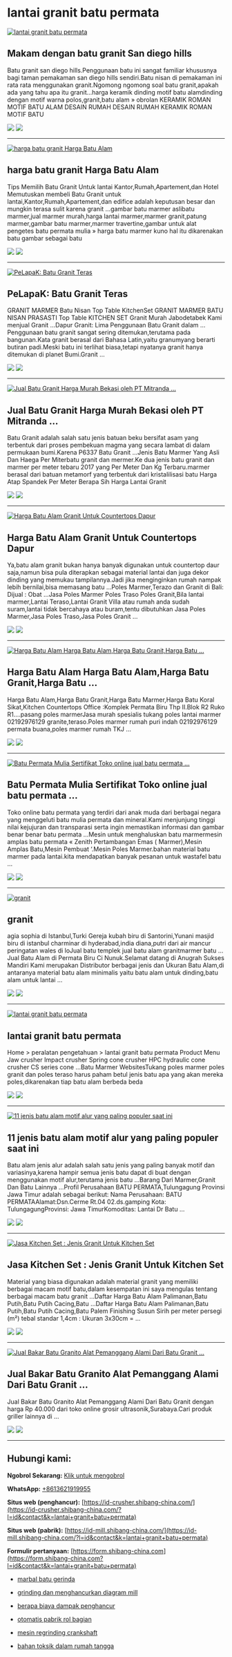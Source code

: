 # lantai granit batu permata

<a href="https://swt.shibang-china.com/?l=id&img&k=lantai+granit+batu+permata" target="_blank">![lantai granit batu permata](http://static.shibang-china.com/all-800x300/1208.jpg)</a>

## Makam dengan batu granit San diego hills
Batu granit san diego hills.Penggunaan batu ini sangat familiar khususnya bagi taman pemakaman san diego hills sendiri.Batu nisan di pemakaman ini rata rata menggunakan granit.Ngomong ngomong soal batu granit,apakah ada yang tahu apa itu granit…harga keramik dinding motif batu alamdinding dengan motif warna polos,granit,batu alam » obrolan KERAMIK ROMAN MOTIF BATU ALAM DESAIN RUMAH DESAIN RUMAH KERAMIK ROMAN MOTIF BATU


<a href="https://whatsapp.shibangsoft.com/WhatsApp.php" target="_blank" title="WhatsApp">![](http://static.shibang-china.com/icon/whatsapp.png)</a> <a href="https://swt.shibang-china.com/?l=id&icon&k=lantai+granit+batu+permata" target="_blank">![](http://static.shibang-china.com/icon/chat-id.png)</a>

---

<a href="https://swt.shibang-china.com/?l=id&img&k=lantai+granit+batu+permata" target="_blank">![harga batu granit Harga Batu Alam](http://static.shibang-china.com/all-800x300/808.jpg)</a>

## harga batu granit Harga Batu Alam
Tips Memilih Batu Granit Untuk lantai Kantor,Rumah,Apartement,dan Hotel Memutuskan membeli Batu Granit untuk lantai,Kantor,Rumah,Apartement,dan edifice adalah keputusan besar dan mungkin terasa sulit karena granit …gambar batu marmer aslibatu marmer,jual marmer murah,harga lantai marmer,marmer granit,patung marmer,gambar batu marmer,marmer travertine,gambar untuk alat pengetes batu permata mulia » harga batu marmer kuno hal itu dikarenakan batu gambar sebagai batu


<a href="https://whatsapp.shibangsoft.com/WhatsApp.php" target="_blank" title="WhatsApp">![](http://static.shibang-china.com/icon/whatsapp.png)</a> <a href="https://swt.shibang-china.com/?l=id&icon&k=lantai+granit+batu+permata" target="_blank">![](http://static.shibang-china.com/icon/chat-id.png)</a>

---

<a href="https://swt.shibang-china.com/?l=id&img&k=lantai+granit+batu+permata" target="_blank">![PeLapaK: Batu Granit Teras](http://static.shibang-china.com/all-800x300/1530.jpg)</a>

## PeLapaK: Batu Granit Teras
GRANIT MARMER Batu Nisan Top Table KitchenSet GRANIT MARMER BATU NISAN PRASASTI Top Table KITCHEN SET Granit Murah Jabodetabek Kami menjual Granit …Dapur Granit: Lima Penggunaan Batu Granit dalam …Penggunaan batu granit sangat sering ditemukan,terutama pada bangunan.Kata granit berasal dari Bahasa Latin,yaitu granumyang berarti butiran padi.Meski batu ini terlihat biasa,tetapi nyatanya granit hanya ditemukan di planet Bumi.Granit …


<a href="https://whatsapp.shibangsoft.com/WhatsApp.php" target="_blank" title="WhatsApp">![](http://static.shibang-china.com/icon/whatsapp.png)</a> <a href="https://swt.shibang-china.com/?l=id&icon&k=lantai+granit+batu+permata" target="_blank">![](http://static.shibang-china.com/icon/chat-id.png)</a>

---

<a href="https://swt.shibang-china.com/?l=id&img&k=lantai+granit+batu+permata" target="_blank">![Jual Batu Granit Harga Murah Bekasi oleh PT Mitranda …](http://static.shibang-china.com/all-800x300/1243.jpg)</a>

## Jual Batu Granit Harga Murah Bekasi oleh PT Mitranda …
Batu Granit adalah salah satu jenis batuan beku bersifat asam yang terbentuk dari proses pembekuan magma yang secara lambat di dalam permukaan bumi.Karena P6337 Batu Granit …Jenis Batu Marmer Yang Asli Dan Haega Per Miterbatu granit dan mermer.Ke dua jenis batu granit dan marmer per meter tebaru 2017 yang Per Meter Dan Kg Terbaru.marmer berasal dari batuan metamorf yang terbentuk dari kristalilisasi batu Harga Atap Spandek Per Meter Berapa Sih Harga Lantai Granit


<a href="https://whatsapp.shibangsoft.com/WhatsApp.php" target="_blank" title="WhatsApp">![](http://static.shibang-china.com/icon/whatsapp.png)</a> <a href="https://swt.shibang-china.com/?l=id&icon&k=lantai+granit+batu+permata" target="_blank">![](http://static.shibang-china.com/icon/chat-id.png)</a>

---

<a href="https://swt.shibang-china.com/?l=id&img&k=lantai+granit+batu+permata" target="_blank">![Harga Batu Alam Granit Untuk Countertops Dapur](http://static.shibang-china.com/all-800x300/1527.jpg)</a>

## Harga Batu Alam Granit Untuk Countertops Dapur
Ya,batu alam granit bukan hanya banyak digunakan untuk countertop daur saja,namun bisa pula diterapkan sebagai material lantai dan juga dekor dinding yang memukau tampilannya.Jadi jika menginginkan rumah nampak lebih bernilai,bisa memasang batu …Poles Marmer,Terazo dan Granit di Bali: Dijual : Obat …Jasa Poles Marmer Poles Traso Poles Granit,Bila lantai marmer,Lantai Teraso,Lantai Granit Villa atau rumah anda sudah suram,lantai tidak bercahaya atau buram,tentu dibutuhkan Jasa Poles Marmer,Jasa Poles Traso,Jasa Poles Granit …


<a href="https://whatsapp.shibangsoft.com/WhatsApp.php" target="_blank" title="WhatsApp">![](http://static.shibang-china.com/icon/whatsapp.png)</a> <a href="https://swt.shibang-china.com/?l=id&icon&k=lantai+granit+batu+permata" target="_blank">![](http://static.shibang-china.com/icon/chat-id.png)</a>

---

<a href="https://swt.shibang-china.com/?l=id&img&k=lantai+granit+batu+permata" target="_blank">![Harga Batu Alam Harga Batu Alam,Harga Batu Granit,Harga Batu …](http://static.shibang-china.com/all-800x300/950.jpg)</a>

## Harga Batu Alam Harga Batu Alam,Harga Batu Granit,Harga Batu …
Harga Batu Alam,Harga Batu Granit,Harga Batu Marmer,Harga Batu Koral Sikat,Kitchen Countertops Office :Komplek Permata Biru Thp II.Blok R2 Ruko R1.…pasang poles marmerJasa murah spesialis tukang poles lantai marmer 02192976129 granite,teraso.Poles marmer rumah puri indah 02192976129 permata buana,poles marmer rumah TKJ …


<a href="https://whatsapp.shibangsoft.com/WhatsApp.php" target="_blank" title="WhatsApp">![](http://static.shibang-china.com/icon/whatsapp.png)</a> <a href="https://swt.shibang-china.com/?l=id&icon&k=lantai+granit+batu+permata" target="_blank">![](http://static.shibang-china.com/icon/chat-id.png)</a>

---

<a href="https://swt.shibang-china.com/?l=id&img&k=lantai+granit+batu+permata" target="_blank">![Batu Permata Mulia Sertifikat Toko online jual batu permata …](http://static.shibang-china.com/all-800x300/123.jpg)</a>

## Batu Permata Mulia Sertifikat Toko online jual batu permata …
Toko online batu permata yang terdiri dari anak muda dari berbagai negara yang menggeluti batu mulia permata dan mineral.Kami menjunjung tinggi nilai kejujuran dan transparasi serta ingin memastikan informasi dan gambar benar benar batu permata …Mesin untuk menghaluskan batu marmermesin amplas batu permata « Zenith Pertambangan Emas ( Marmer),Mesin Amplas Batu,Mesin Pembuat ‘.Mesin Poles Marmer.bahan material batu marmer pada lantai.kita mendapatkan banyak pesanan untuk wastafel batu …


<a href="https://whatsapp.shibangsoft.com/WhatsApp.php" target="_blank" title="WhatsApp">![](http://static.shibang-china.com/icon/whatsapp.png)</a> <a href="https://swt.shibang-china.com/?l=id&icon&k=lantai+granit+batu+permata" target="_blank">![](http://static.shibang-china.com/icon/chat-id.png)</a>

---

<a href="https://swt.shibang-china.com/?l=id&img&k=lantai+granit+batu+permata" target="_blank">![granit](http://static.shibang-china.com/all-800x300/62.jpg)</a>

## granit
agia sophia di Istanbul,Turki Gereja kubah biru di Santorini,Yunani masjid biru di istanbul charminar di hyderabad,india diana,putri dari air mancur peringatan wales di loJual batu templek jual batu alam granitmarmer batu …Jual Batu Alam di Permata Biru Ci Nunuk.Selamat datang di Anugrah Sukses Mandiri Kami merupakan Distributor berbagai jenis dan Ukuran Batu Alam,di antaranya material batu alam minimalis yaitu batu alam untuk dinding,batu alam untuk lantai …


<a href="https://whatsapp.shibangsoft.com/WhatsApp.php" target="_blank" title="WhatsApp">![](http://static.shibang-china.com/icon/whatsapp.png)</a> <a href="https://swt.shibang-china.com/?l=id&icon&k=lantai+granit+batu+permata" target="_blank">![](http://static.shibang-china.com/icon/chat-id.png)</a>

---

<a href="https://swt.shibang-china.com/?l=id&img&k=lantai+granit+batu+permata" target="_blank">![lantai granit batu permata](http://static.shibang-china.com/all-800x300/404.jpg)</a>

## lantai granit batu permata
Home > peralatan pengetahuan > lantai granit batu permata Product Menu Jaw crusher Impact crusher Spring cone crusher HPC hydraulic cone crusher CS series cone …Batu Marmer WebsitesTukang poles marmer poles granit dan poles teraso harus paham betul jenis batu apa yang akan mereka poles,dikarenakan tiap batu alam berbeda beda


<a href="https://whatsapp.shibangsoft.com/WhatsApp.php" target="_blank" title="WhatsApp">![](http://static.shibang-china.com/icon/whatsapp.png)</a> <a href="https://swt.shibang-china.com/?l=id&icon&k=lantai+granit+batu+permata" target="_blank">![](http://static.shibang-china.com/icon/chat-id.png)</a>

---

<a href="https://swt.shibang-china.com/?l=id&img&k=lantai+granit+batu+permata" target="_blank">![11 jenis batu alam motif alur yang paling populer saat ini](http://static.shibang-china.com/all-800x300/448.jpg)</a>

## 11 jenis batu alam motif alur yang paling populer saat ini
Batu alam jenis alur adalah salah satu jenis yang paling banyak motif dan variasinya,karena hampir semua jenis batu dapat di buat dengan menggunakan motif alur,terutama jenis batu …Barang Dari Marmer,Granit Dan Batu Lainnya …Profil Perusahaan BATU PERMATA,Tulungagung Provinsi Jawa Timur adalah sebagai berikut: Nama Perusahaan: BATU PERMATAAlamat:Dsn.Cerme Rt.04 02.ds.gamping Kota: TulungagungProvinsi: Jawa TimurKomoditas: Lantai Dr Batu …


<a href="https://whatsapp.shibangsoft.com/WhatsApp.php" target="_blank" title="WhatsApp">![](http://static.shibang-china.com/icon/whatsapp.png)</a> <a href="https://swt.shibang-china.com/?l=id&icon&k=lantai+granit+batu+permata" target="_blank">![](http://static.shibang-china.com/icon/chat-id.png)</a>

---

<a href="https://swt.shibang-china.com/?l=id&img&k=lantai+granit+batu+permata" target="_blank">![Jasa Kitchen Set : Jenis Granit Untuk Kitchen Set](http://static.shibang-china.com/all-800x300/488.jpg)</a>

## Jasa Kitchen Set : Jenis Granit Untuk Kitchen Set
Material yang biasa digunakan adalah material granit yang memiliki berbagai macam motif batu,dalam kesempatan ini saya mengulas tentang berbagai macam batu granit …Daftar Harga Batu Alam Palimanan,Batu Putih,Batu Putih Cacing,Batu …Daftar Harga Batu Alam Palimanan,Batu Putih,Batu Putih Cacing,Batu Palem Finishing Susun Sirih per meter persegi (m²) tebal standar 1,4cm : Ukuran 3x30cm = …


<a href="https://whatsapp.shibangsoft.com/WhatsApp.php" target="_blank" title="WhatsApp">![](http://static.shibang-china.com/icon/whatsapp.png)</a> <a href="https://swt.shibang-china.com/?l=id&icon&k=lantai+granit+batu+permata" target="_blank">![](http://static.shibang-china.com/icon/chat-id.png)</a>

---

<a href="https://swt.shibang-china.com/?l=id&img&k=lantai+granit+batu+permata" target="_blank">![Jual Bakar Batu Granito Alat Pemanggang Alami Dari Batu Granit …](http://static.shibang-china.com/all-800x300/1137.jpg)</a>

## Jual Bakar Batu Granito Alat Pemanggang Alami Dari Batu Granit …
Jual Bakar Batu Granito Alat Pemanggang Alami Dari Batu Granit dengan harga Rp 40.000 dari toko online grosir ultrasonik,Surabaya.Cari produk griller lainnya di …

<a href="https://whatsapp.shibangsoft.com/WhatsApp.php" target="_blank" title="WhatsApp">![](http://static.shibang-china.com/icon/whatsapp.png)</a> <a href="https://swt.shibang-china.com/?l=id&icon&k=lantai+granit+batu+permata" target="_blank">![](http://static.shibang-china.com/icon/chat-id.png)</a>

---
## Hubungi kami:

**Ngobrol Sekarang:** [Klik untuk mengobrol](https://swt.shibang-china.com?l=id&contact&k=lantai+granit+batu+permata)

**WhatsApp:**  [+8613621919955](https://whatsapp.shibangsoft.com/WhatsApp.php)

**Situs web (penghancur):** [https://id-crusher.shibang-china.com/](https://id-crusher.shibang-china.com/?l=id&contact&k=lantai+granit+batu+permata)

**Situs web (pabrik):** [https://id-mill.shibang-china.com/](https://id-mill.shibang-china.com/?l=id&contact&k=lantai+granit+batu+permata)

**Formulir pertanyaan:** [https://form.shibang-china.com](https://form.shibang-china.com?l=id&contact&k=lantai+granit+batu+permata)

* [marbal batu gerinda](../31/marbal%20batu%20gerinda.md)

* [grinding dan menghancurkan diagram mill](../40/grinding%20dan%20menghancurkan%20diagram%20mill.md)

* [berapa biaya dampak penghancur](../33/berapa%20biaya%20dampak%20penghancur.md)

* [otomatis pabrik rol bagian](../34/otomatis%20pabrik%20rol%20bagian.md)

* [mesin regrinding crankshaft](../38/mesin%20regrinding%20crankshaft.md)

* [bahan toksik dalam rumah tangga](../32/bahan%20toksik%20dalam%20rumah%20tangga.md)